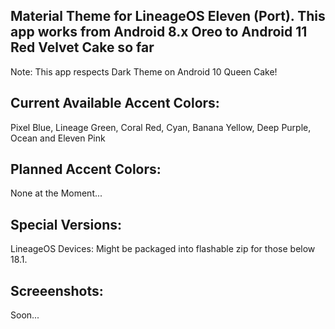 Material Theme for LineageOS Eleven (Port). This app works from Android 8.x Oreo to Android 11 Red Velvet Cake so far
---------------------------------------------------------------------------------------------------------------------
Note: This app respects Dark Theme on Android 10 Queen Cake!

Current Available Accent Colors: 
---------------------------------------------------------------------------------------------------------------------
Pixel Blue, Lineage Green, Coral Red, Cyan, Banana Yellow, Deep Purple, Ocean and Eleven Pink

Planned Accent Colors:
---------------------------------------------------------------------------------------------------------------------
None at the Moment...

Special Versions:
---------------------------------------------------------------------------------------------------------------------
LineageOS Devices: Might be packaged into flashable zip for those below 18.1.


Screeenshots:
---------------------------------------------------------------------------------------------------------------------
Soon...
